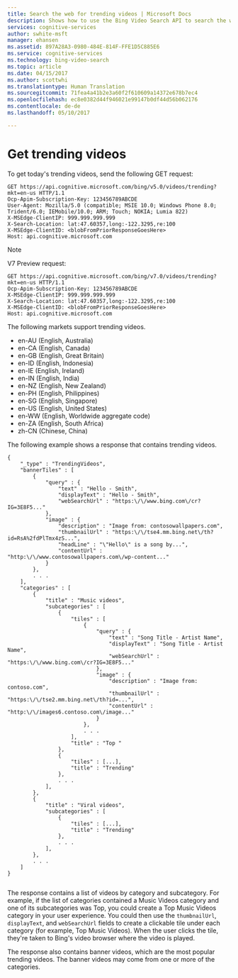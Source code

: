 ```yaml
---
title: Search the web for trending videos | Microsoft Docs
description: Shows how to use the Bing Video Search API to search the web for trending videos.
services: cognitive-services
author: swhite-msft
manager: ehansen
ms.assetid: 897A28A3-0980-484E-814F-FFE1D5C885E6
ms.service: cognitive-services
ms.technology: bing-video-search
ms.topic: article
ms.date: 04/15/2017
ms.author: scottwhi
ms.translationtype: Human Translation
ms.sourcegitcommit: 71fea4a41b2e3a60f2f610609a14372e678b7ec4
ms.openlocfilehash: ec8e0382d44f946021e99147b0df44d56b062176
ms.contentlocale: de-de
ms.lasthandoff: 05/10/2017

---
```


# <a name="get-trending-videos"></a>Get trending videos  

To get today's trending videos, send the following GET request:  
  
```
GET https://api.cognitive.microsoft.com/bing/v5.0/videos/trending?mkt=en-us HTTP/1.1
Ocp-Apim-Subscription-Key: 123456789ABCDE  
User-Agent: Mozilla/5.0 (compatible; MSIE 10.0; Windows Phone 8.0; Trident/6.0; IEMobile/10.0; ARM; Touch; NOKIA; Lumia 822)  
X-MSEdge-ClientIP: 999.999.999.999  
X-Search-Location: lat:47.60357,long:-122.3295,re:100  
X-MSEdge-ClientID: <blobFromPriorResponseGoesHere>  
Host: api.cognitive.microsoft.com  
```

> [!NOTE]
> V7 Preview request:
>
> ```  
> GET https://api.cognitive.microsoft.com/bing/v7.0/videos/trending?mkt=en-us HTTP/1.1  
> Ocp-Apim-Subscription-Key: 123456789ABCDE  
> X-MSEdge-ClientIP: 999.999.999.999  
> X-Search-Location: lat:47.60357,long:-122.3295,re:100  
> X-MSEdge-ClientID: <blobFromPriorResponseGoesHere>  
> Host: api.cognitive.microsoft.com  
> ```  

The following markets support trending videos.  
 
-   en-AU (English, Australia)  
-   en-CA (English, Canada)  
-   en-GB (English, Great Britain)  
-   en-ID (English, Indonesia)  
-   en-IE (English, Ireland)  
-   en-IN (English, India)  
-   en-NZ (English, New Zealand)  
-   en-PH (English, Philippines)  
-   en-SG (English, Singapore)  
-   en-US (English, United States)  
-   en-WW (English, Worldwide aggregate code)  
-   en-ZA (English, South Africa)  
-   zh-CN (Chinese, China)

  
The following example shows a response that contains trending videos.  

```  
{  
    "_type" : "TrendingVideos",  
    "bannerTiles" : [
        {  
            "query" : {  
                "text" : "Hello - Smith",  
                "displayText" : "Hello - Smith",  
                "webSearchUrl" : "https:\/\/www.bing.com\/cr?IG=3E8F5..."
            },  
            "image" : {  
                "description" : "Image from: contosowallpapers.com",  
                "thumbnailUrl" : "https:\/\/tse4.mm.bing.net\/th?id=RsA%2fdPlTmx4zS...",  
                "headLine" : "\"Hello\" is a song by...",  
                "contentUrl" : "http:\/\/www.contosowallpapers.com\/wp-content..."  
            }  
        },  
        . . .  
    ],  
    "categories" : [
        {  
            "title" : "Music videos",  
            "subcategories" : [
                {  
                    "tiles" : [
                        {  
                            "query" : {  
                                "text" : "Song Title - Artist Name",  
                                "displayText" : "Song Title - Artist Name",  
                                "webSearchUrl" : "https:\/\/www.bing.com\/cr?IG=3E8F5..."
                            },  
                            "image" : {  
                                "description" : "Image from: contoso.com",  
                                "thumbnailUrl" : "https:\/\/tse2.mm.bing.net\/th?id=...",  
                                "contentUrl" : "http:\/\/images6.contoso.com\/image..."  
                            }  
                        },  
                        . . .  
                    ],
                    "title" : "Top "  
                },
                {
                    "tiles" : [...],
                    "title" : "Trending"
                },
                . . .
            ],  
        },
        {
            "title" : "Viral videos",
            "subcategories" : [
                {
                    "tiles" : [...],
                    "title" : "Trending"
                },
                . . .
            ],  
        },
        . . .  
    ]  
}  
  
```  
The response contains a list of videos by category and subcategory. For example, if the list of categories contained a Music Videos category and one of its subcategories was Top, you could create a Top Music Videos category in your user experience. You could then use the `thumbnailUrl`, `displayText`, and `webSearchUrl` fields to create a clickable tile under each category (for example, Top Music Videos). When the user clicks the tile, they're taken to Bing's video browser where the video is played.

The response also contains banner videos, which are the most popular trending videos. The banner videos may come from one or more of the categories.  
  

